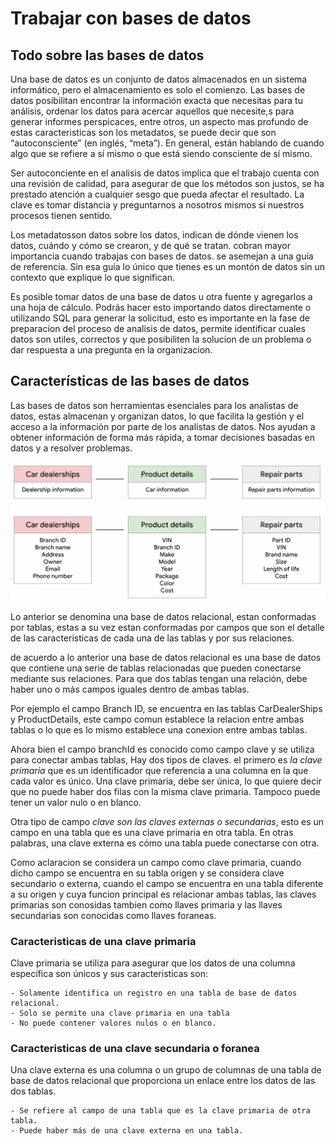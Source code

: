 # Trabajar con bases de datos

## Todo sobre las bases de datos

Una base de datos es un conjunto de datos almacenados en un sistema informático, pero el almacenamiento es solo el
comienzo. Las bases de datos posibilitan encontrar la información exacta que necesitas para tu análisis, ordenar los datos
para acercar aquellos que necesite,s para generar informes perspicaces, entre otros, un aspecto mas profundo de estas
caracteristicas son los metadatos, se puede decir que son “autoconsciente” (en inglés, “meta”). En general, están hablando
de cuando algo que se refiere a sí mismo o que está siendo consciente de sí mismo.

Ser autoconciente en el analisis de datos implica que el trabajo cuenta con una revisión de calidad, para asegurar de
que los métodos son justos, se ha prestado atención a cualquier sesgo que pueda afectar el resultado. La clave es tomar
distancia y preguntarnos a nosotros mismos si nuestros procesos tienen sentido.

Los metadatosson datos sobre los datos, indican de dónde vienen los datos, cuándo y cómo se crearon, y de qué se tratan.
cobran mayor importancia cuando trabajas con bases de datos. se asemejan a  una guía de referencia. Sin esa guía lo único
que tienes es un montón de datos sin un contexto que explique lo que significan.

Es posible tomar datos de una base de datos u otra fuente y agregarlos a una hoja de cálculo. Podrás hacer esto importando
datos directamente o utilizando SQL para generar la solicitud, esto es importante en la fase de preparacion del proceso
de analisis de datos, permite identificar cuales datos son utiles, correctos y que posibiliten la solucion de un problema
o dar respuesta a una pregunta en la organizacion.

## Características de las bases de datos

Las bases de datos son herramientas esenciales para los analistas de datos, estas  almacenan y organizan datos, lo que
facilita la gestión y el acceso a la información por parte de los analistas de datos. Nos ayudan a obtener información
de forma más rápida, a tomar decisiones basadas en datos y a resolver problemas.

![Alt text](2023-08-18-11-39-03.png)

Lo anterior se denomina una base de datos relacional, estan conformadas por tablas, estas a su vez estan conformadas por
campos que son el detalle de las caracteristicas de cada una de las tablas y por sus relaciones.

de acuerdo a lo anterior una base de datos relacional es una base de datos que contiene una serie de tablas relacionadas
que pueden conectarse mediante sus relaciones. Para que dos tablas tengan una relación, debe haber uno o más campos iguales
dentro de ambas tablas.

Por ejemplo el campo Branch ID, se encuentra en las tablas CarDealerShips y ProductDetails, este campo comun establece la
relacion entre ambas tablas o lo que es lo mismo establece una conexion entre ambas tablas.

Ahora bien el campo branchId es conocido como campo clave y se utiliza  para conectar ambas tablas, Hay dos tipos de claves.
el primero es *la clave primaria* que es un identificador que referencia a una columna en la que cada valor es único. Una
clave primaria, debe ser única, lo que quiere decir que no puede haber dos filas con la misma clave primaria. Tampoco
puede tener un valor nulo o en blanco.

Otra tipo de campo *clave son las claves externas o secundarias*, esto es un campo en una tabla que es una clave primaria
en otra tabla. En otras palabras, una clave externa es cómo una tabla puede conectarse con otra.

Como aclaracion se considera un campo como clave primaria, cuando dicho campo se encuentra en su tabla origen y se considera
clave secundario o externa, cuando el campo se encuentra en una tabla diferente a su origen y cuya funcion principal es
relacionar ambas tablas, las claves primarias son conosidas tambien como llaves primaria y las llaves secundarias son conocidas
como llaves foraneas.

### Caracteristicas de una clave primaria

Clave primaria se utiliza para asegurar que los datos de una columna específica son únicos y sus caracteristicas son:

    - Solamente identifica un registro en una tabla de base de datos relacional.
    - Solo se permite una clave primaria en una tabla
    - No puede contener valores nulos o en blanco.

### Caracteristicas de una clave secundaria o foranea

Una clave externa es una columna o un grupo de columnas de una tabla de base de datos relacional que proporciona un
enlace entre los datos de las dos tablas.

    - Se refiere al campo de una tabla que es la clave primaria de otra tabla.
    - Puede haber más de una clave externa en una tabla.
